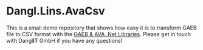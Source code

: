 # Dangl.Lins.AvaCsv

This is a small demo repository that shows how easy it is to transform GAEB file to CSV format with the [GAEB & AVA .Net Libraries](https://www.dangl-it.de/produkte/gaeb-ava-net-library/). Please get in touch with Dangl**IT** GmbH if you have any questions!

